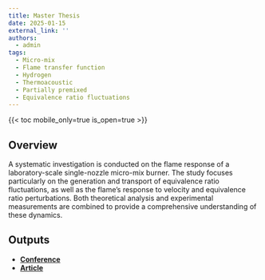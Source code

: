 ```yaml
---
title: Master Thesis
date: 2025-01-15
external_link: ''
authors:
  - admin
tags:
  - Micro-mix
  - Flame transfer function
  - Hydrogen
  - Thermoacoustic
  - Partially premixed
  - Equivalence ratio fluctuations
---
```


{{< toc mobile_only=true is_open=true >}}

## Overview

A systematic investigation is conducted on the flame response of a laboratory-scale single-nozzle micro-mix burner. The study focuses particularly on the generation and transport of equivalence ratio fluctuations, as well as the flame’s response to velocity and equivalence ratio perturbations. Both theoretical analysis and experimental measurements are combined to provide a comprehensive understanding of these dynamics.

## Outputs
- [**Conference**](/publication/W_Liang_ASPACC2025Conference/)
- [**Article**](/publication/W_Liang_WorkingPaper/)

<!--more-->
